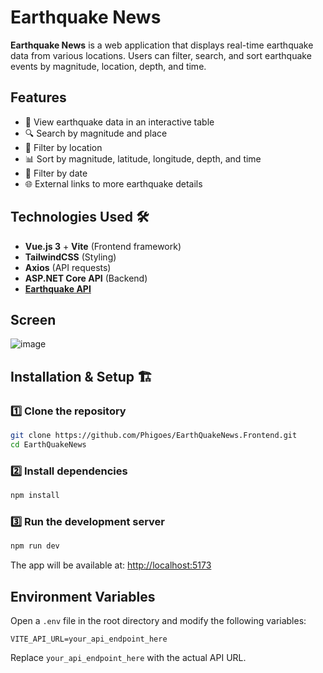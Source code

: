 # **Earthquake News** 

**Earthquake News** is a web application that displays real-time earthquake data from various locations. Users can filter, search, and sort earthquake events by magnitude, location, depth, and time.

## **Features** 
- 📌 View earthquake data in an interactive table  
- 🔍 Search by magnitude and place
- 📍 Filter by location  
- 📊 Sort by magnitude, latitude, longitude, depth, and time  
- 📅 Filter by date
- 🌐 External links to more earthquake details  

## **Technologies Used** 🛠
- **Vue.js 3** + **Vite** (Frontend framework)  
- **TailwindCSS** (Styling)  
- **Axios** (API requests)  
- **ASP.NET Core API** (Backend)  
- [**Earthquake API**](https://github.com/Phigoes/EarthQuakeNews.Backend)

## **Screen** 
![image](https://github.com/user-attachments/assets/7b1234cc-f718-43b8-8009-15f5f630ad86)

## **Installation & Setup** 🏗

### **1️⃣ Clone the repository**
```sh
git clone https://github.com/Phigoes/EarthQuakeNews.Frontend.git
cd EarthQuakeNews
```

### **2️⃣ Install dependencies**
```sh
npm install
```

### **3️⃣ Run the development server**
```sh
npm run dev
```
The app will be available at: [http://localhost:5173](http://localhost:5173)  

## **Environment Variables** 
Open a `.env` file in the root directory and modify the following variables:
```
VITE_API_URL=your_api_endpoint_here
```
Replace `your_api_endpoint_here` with the actual API URL.
